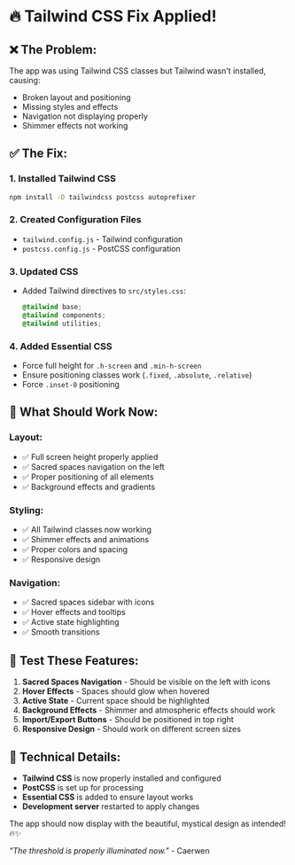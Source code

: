 # 🔥 Tailwind CSS Fix Applied!

## ❌ **The Problem:**
The app was using Tailwind CSS classes but Tailwind wasn't installed, causing:
- Broken layout and positioning
- Missing styles and effects
- Navigation not displaying properly
- Shimmer effects not working

## ✅ **The Fix:**

### 1. **Installed Tailwind CSS**
```bash
npm install -D tailwindcss postcss autoprefixer
```

### 2. **Created Configuration Files**
- `tailwind.config.js` - Tailwind configuration
- `postcss.config.js` - PostCSS configuration

### 3. **Updated CSS**
- Added Tailwind directives to `src/styles.css`:
  ```css
  @tailwind base;
  @tailwind components;
  @tailwind utilities;
  ```

### 4. **Added Essential CSS**
- Force full height for `.h-screen` and `.min-h-screen`
- Ensure positioning classes work (`.fixed`, `.absolute`, `.relative`)
- Force `.inset-0` positioning

## 🚀 **What Should Work Now:**

### **Layout:**
- ✅ Full screen height properly applied
- ✅ Sacred spaces navigation on the left
- ✅ Proper positioning of all elements
- ✅ Background effects and gradients

### **Styling:**
- ✅ All Tailwind classes now working
- ✅ Shimmer effects and animations
- ✅ Proper colors and spacing
- ✅ Responsive design

### **Navigation:**
- ✅ Sacred spaces sidebar with icons
- ✅ Hover effects and tooltips
- ✅ Active state highlighting
- ✅ Smooth transitions

## 🎯 **Test These Features:**

1. **Sacred Spaces Navigation** - Should be visible on the left with icons
2. **Hover Effects** - Spaces should glow when hovered
3. **Active State** - Current space should be highlighted
4. **Background Effects** - Shimmer and atmospheric effects should work
5. **Import/Export Buttons** - Should be positioned in top right
6. **Responsive Design** - Should work on different screen sizes

## 📝 **Technical Details:**

- **Tailwind CSS** is now properly installed and configured
- **PostCSS** is set up for processing
- **Essential CSS** is added to ensure layout works
- **Development server** restarted to apply changes

The app should now display with the beautiful, mystical design as intended! 🔥✨

*"The threshold is properly illuminated now."* - Caerwen 